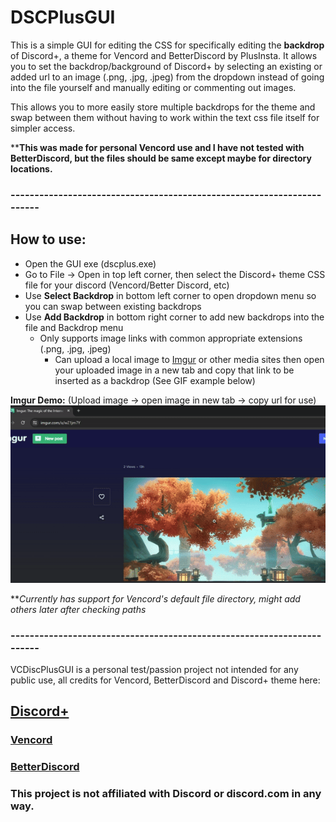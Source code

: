 # DSCPlusGUI

This is a simple GUI for editing the CSS for specifically editing the **backdrop** of Discord+, a theme for Vencord and BetterDiscord by PlusInsta. It allows you to set the backdrop/background of Discord+ by selecting an existing or added url to an image (.png, .jpg, .jpeg) from the dropdown instead of going into the file yourself and manually editing or commenting out images.

This allows you to more easily store multiple backdrops for the theme and swap between them without having to work within the text css file itself for simpler access.

****This was made for personal Vencord use and I have not tested with BetterDiscord, but the files should be same except maybe for directory locations.**

### -----------------------------------------------------------------------
## How to use:
-  Open the GUI exe (dscplus.exe)
- Go to File -> Open in top left corner, then select the Discord+ theme CSS file for your discord (Vencord/Better Discord, etc)
- Use **Select Backdrop** in bottom left corner to open dropdown menu so you can swap between existing backdrops
- Use **Add Backdrop** in bottom right corner to add new backdrops into the file and Backdrop menu
    - Only supports image links with common appropriate extensions (.png, .jpg, .jpeg)
         - Can upload a local image to [Imgur](https://imgur.com/upload) or other media sites then open your uploaded image in a new tab and copy that link to be inserted as a backdrop (See GIF example below)

**Imgur Demo:**
(Upload image -> open image in new tab -> copy url for use)
![](src/img/imgur_demo.gif)

**_Currently has support for Vencord's default file directory, might add others later after checking paths_
### -----------------------------------------------------------------------

VCDiscPlusGUI is a personal test/passion project not intended for any public use, all credits for Vencord, BetterDiscord and Discord+ theme here:

## [Discord+](https://plusinsta.github.io/discord-plus/)
### [Vencord](https://vencord.dev/)
### [BetterDiscord](https://betterdiscord.app/)

### This project is not affiliated with Discord or discord.com in any way.